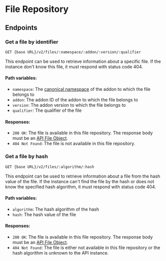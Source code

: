 # File Repository

## Endpoints

### Get a file by identifier

`GET {base URL}/v2/files/:namespace/:addon/:version/:qualifier`

This endpoint can be used to retrieve information about a specific file.
If the instance don't know this file, it must respond with status code 404.

#### Path variables:

- `namespace`: The [canonical namespace](../../concepts/namespaces.md#canonical-namespaces)
of the addon to which the file belongs to
- `addon`: The addon ID of the addon to which the file belongs to
- `version`: The addon version to which the file belongs to
- `qualifier`: The qualifier of the file

#### Responses:

- `200 OK`: The file is available in this file repository.
The response body must be an [API File Object](../../schema/api_file.md).
- `404 Not Found`: The file is not available in this file repository.

### Get a file by hash

`GET {base URL}/v2/files/:algorithm/:hash`

This endpoint can be used to retrieve information about a file from the hash value of the file.
If the instance can't find the file by the hash or does not know the specified hash algorithm,
it must respond with status code 404. 

#### Path variables:

- `algorithm`: The hash algorithm of the hash
- `hash`: The hash value of the file

#### Responses:

- `200 OK`: The file is available in this file repository.
The response body must be an [API File Object](../../schema/api_file.md).
- `404 Not Found`: The file is either not available in this file repository
or the hash algorithm is unknown to the API instance.
